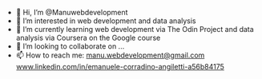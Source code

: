 - 👋 Hi, I’m @Manuwebdevelopment
- 👀 I’m interested in web development and data analysis
- 🌱 I’m currently learning web development via The Odin Project and data analysis via Coursera on the Google course 
- 💞️ I’m looking to collaborate on ...
- 📫 How to reach me: 
manu.webdevelopment@gmail.com
www.linkedin.com/in/emanuele-corradino-angiletti-a56b84175



